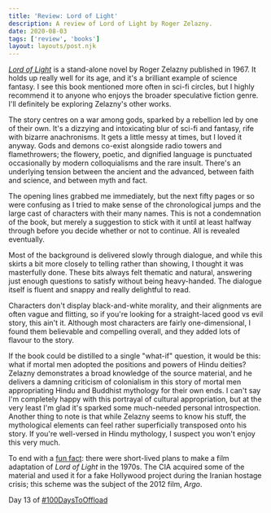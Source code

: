 ```yaml
---
title: 'Review: Lord of Light'
description: A review of Lord of Light by Roger Zelazny.
date: 2020-08-03
tags: ['review', 'books']
layout: layouts/post.njk
---
```


[*Lord of Light*](https://www.goodreads.com/book/show/13821.Lord_of_Light) is a stand-alone novel by Roger Zelazny published in 1967. It holds up really well for its age, and it's a brilliant example of science fantasy. I see this book mentioned more often in sci-fi circles, but I highly recommend it to anyone who enjoys the broader speculative fiction genre. I'll definitely be exploring Zelazny's other works.

The story centres on a war among gods, sparked by a rebellion led by one of their own. It's a dizzying and intoxicating blur of sci-fi and fantasy, rife with bizarre anachronisms. It gets a little messy at times, but I loved it anyway. Gods and demons co-exist alongside radio towers and flamethrowers; the flowery, poetic, and dignified language is punctuated occasionally by modern colloquialisms and the rare insult. There's an underlying tension between the ancient and the advanced, between faith and science, and between myth and fact. 

The opening lines grabbed me immediately, but the next fifty pages or so were confusing as I tried to make sense of the chronological jumps and the large cast of characters with their many names. This is not a condemnation of the book, but merely a suggestion to stick with it until at least halfway through before you decide whether or not to continue. All is revealed eventually.

Most of the background is delivered slowly through dialogue, and while this skirts a bit more closely to telling rather than showing, I thought it was masterfully done. These bits always felt thematic and natural, answering just enough questions to satisfy without being heavy-handed. The dialogue itself is fluent and snappy and really delightful to read.

Characters don't display black-and-white morality, and their alignments are often vague and flitting, so if you're looking for a straight-laced good vs evil story, this ain't it. Although most characters are fairly one-dimensional, I found them believable and compelling overall, and they added lots of flavour to the story. 

If the book could be distilled to a single "what-if" question, it would be this: what if mortal men adopted the positions and powers of Hindu deities? Zelazny demonstrates a broad knowledge of the source material, and he delivers a damning criticism of colonialism in this story of mortal men appropriating Hindu and Buddhist mythology for their own ends. I can't say I'm completely happy with this portrayal of cultural appropriation, but at the very least I'm glad it's sparked some much-needed personal introspection. Another thing to note is that while Zelazny seems to know his stuff, the mythological elements can feel rather superficially transposed onto his story. If you're well-versed in Hindu mythology, I suspect you won't enjoy this very much. 

To end with a [fun fact](https://en.wikipedia.org/wiki/Lord_of_Light#Film_version): there were short-lived plans to make a film adaptation of *Lord of Light* in the 1970s. The CIA acquired some of the material and used it for a fake Hollywood project during the Iranian hostage crisis; this scheme was the subject of the 2012 film, *Argo*. 

Day 13 of [#100DaysToOffload](https://100daystooffload.com/)